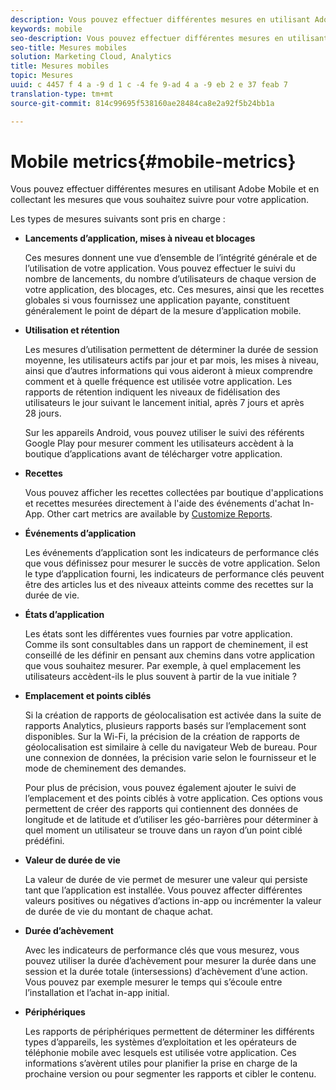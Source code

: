 ```yaml
---
description: Vous pouvez effectuer différentes mesures en utilisant Adobe Mobile et en collectant les mesures que vous souhaitez suivre pour votre application.
keywords: mobile
seo-description: Vous pouvez effectuer différentes mesures en utilisant Adobe Mobile et en collectant les mesures que vous souhaitez suivre pour votre application.
seo-title: Mesures mobiles
solution: Marketing Cloud, Analytics
title: Mesures mobiles
topic: Mesures
uuid: c 4457 f 4 a -9 d 1 c -4 fe 9-ad 4 a -9 eb 2 e 37 feab 7
translation-type: tm+mt
source-git-commit: 814c99695f538160ae28484ca8e2a92f5b24bb1a

---
```



# Mobile metrics{#mobile-metrics}

Vous pouvez effectuer différentes mesures en utilisant Adobe Mobile et en collectant les mesures que vous souhaitez suivre pour votre application.

Les types de mesures suivants sont pris en charge :

* **Lancements d’application, mises à niveau et blocages**

   Ces mesures donnent une vue d’ensemble de l’intégrité générale et de l’utilisation de votre application. Vous pouvez effectuer le suivi du nombre de lancements, du nombre d’utilisateurs de chaque version de votre application, des blocages, etc. Ces mesures, ainsi que les recettes globales si vous fournissez une application payante, constituent généralement le point de départ de la mesure d’application mobile.

* **Utilisation et rétention**

   Les mesures d’utilisation permettent de déterminer la durée de session moyenne, les utilisateurs actifs par jour et par mois, les mises à niveau, ainsi que d’autres informations qui vous aideront à mieux comprendre comment et à quelle fréquence est utilisée votre application. Les rapports de rétention indiquent les niveaux de fidélisation des utilisateurs le jour suivant le lancement initial, après 7 jours et après 28 jours.

   Sur les appareils Android, vous pouvez utiliser le suivi des référents Google Play pour mesurer comment les utilisateurs accèdent à la boutique d’applications avant de télécharger votre application.

* **Recettes**

   Vous pouvez afficher les recettes collectées par boutique d'applications et recettes mesurées directement à l'aide des événements d'achat In-App. Other cart metrics are available by [Customize Reports](/help/using/usage/reports-customize/reports-customize.md).

* **Événements d’application**

   Les événements d’application sont les indicateurs de performance clés que vous définissez pour mesurer le succès de votre application. Selon le type d’application fourni, les indicateurs de performance clés peuvent être des articles lus et des niveaux atteints comme des recettes sur la durée de vie.

* **États d’application**

   Les états sont les différentes vues fournies par votre application. Comme ils sont consultables dans un rapport de cheminement, il est conseillé de les définir en pensant aux chemins dans votre application que vous souhaitez mesurer. Par exemple, à quel emplacement les utilisateurs accèdent-ils le plus souvent à partir de la vue initiale ?

* **Emplacement et points ciblés**

   Si la création de rapports de géolocalisation est activée dans la suite de rapports Analytics, plusieurs rapports basés sur l’emplacement sont disponibles. Sur la Wi-Fi, la précision de la création de rapports de géolocalisation est similaire à celle du navigateur Web de bureau. Pour une connexion de données, la précision varie selon le fournisseur et le mode de cheminement des demandes.

   Pour plus de précision, vous pouvez également ajouter le suivi de l’emplacement et des points ciblés à votre application. Ces options vous permettent de créer des rapports qui contiennent des données de longitude et de latitude et d’utiliser les géo-barrières pour déterminer à quel moment un utilisateur se trouve dans un rayon d’un point ciblé prédéfini.

* **Valeur de durée de vie**

   La valeur de durée de vie permet de mesurer une valeur qui persiste tant que l’application est installée. Vous pouvez affecter différentes valeurs positives ou négatives d’actions in-app ou incrémenter la valeur de durée de vie du montant de chaque achat.

* **Durée d’achèvement**

   Avec les indicateurs de performance clés que vous mesurez, vous pouvez utiliser la durée d’achèvement pour mesurer la durée dans une session et la durée totale (intersessions) d’achèvement d’une action. Vous pouvez par exemple mesurer le temps qui s’écoule entre l’installation et l’achat in-app initial.

* **Périphériques**

   Les rapports de périphériques permettent de déterminer les différents types d’appareils, les systèmes d’exploitation et les opérateurs de téléphonie mobile avec lesquels est utilisée votre application. Ces informations s’avèrent utiles pour planifier la prise en charge de la prochaine version ou pour segmenter les rapports et cibler le contenu.
